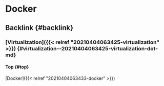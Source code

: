 # Docker


## Backlink {#backlink}


### [Virtualization]({{< relref "20210404063425-virtualization" >}}) {#virtualization--20210404063425-virtualization-dot-md}


#### Top {#top}

[Docker]({{< relref "20210404063433-docker" >}})

